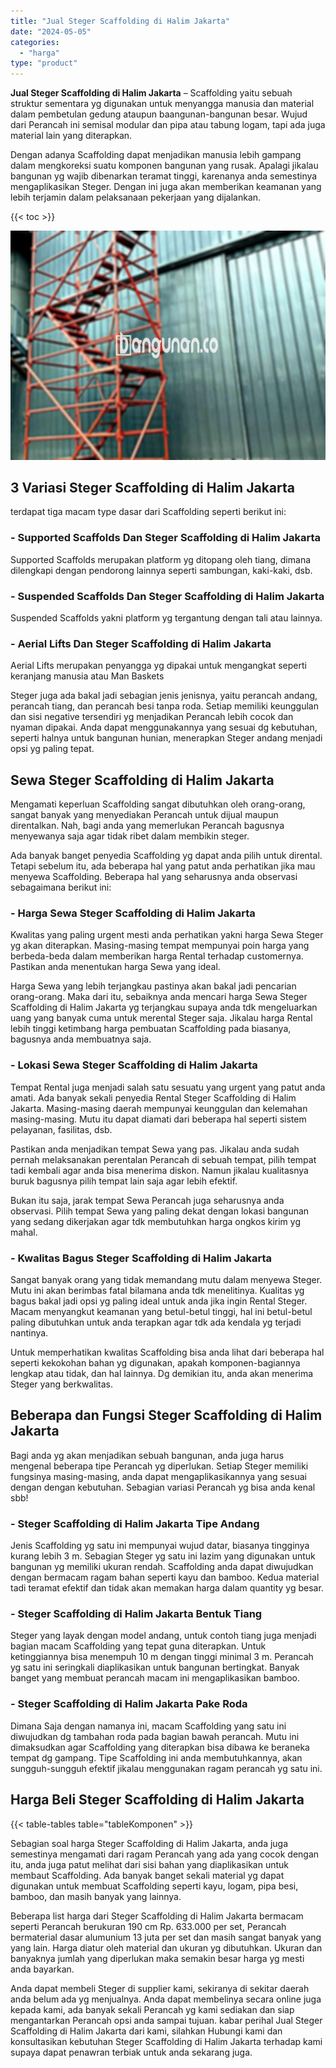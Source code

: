 ```yaml
---
title: "Jual Steger Scaffolding di Halim Jakarta"
date: "2024-05-05"
categories: 
  - "harga"
type: "product"
---
```


**Jual Steger Scaffolding di Halim Jakarta** – Scaffolding yaitu sebuah struktur sementara yg digunakan untuk menyangga manusia dan material dalam pembetulan gedung ataupun baangunan-bangunan besar. Wujud dari Perancah ini semisal modular dan pipa atau tabung logam, tapi ada juga material lain yang diterapkan.

Dengan adanya Scaffolding dapat menjadikan manusia lebih gampang dalam mengkoreksi suatu komponen bangunan yang rusak. Apalagi jikalau bangunan yg wajib dibenarkan teramat tinggi, karenanya anda semestinya mengaplikasikan Steger. Dengan ini juga akan memberikan keamanan yang lebih terjamin dalam pelaksanaan pekerjaan yang dijalankan.

{{< toc >}}

![Jual Steger Scaffolding di Halim Jakarta](/images/sewa-scaffolding-steger-18.png)

## 3 Variasi Steger Scaffolding di Halim Jakarta

terdapat tiga macam type dasar dari Scaffolding seperti berikut ini:

### \- Supported Scaffolds Dan Steger Scaffolding di Halim Jakarta

Supported Scaffolds merupakan platform yg ditopang oleh tiang, dimana dilengkapi dengan pendorong lainnya seperti sambungan, kaki-kaki, dsb.

### \- Suspended Scaffolds Dan Steger Scaffolding di Halim Jakarta

Suspended Scaffolds yakni platform yg tergantung dengan tali atau lainnya.

### \- Aerial Lifts Dan Steger Scaffolding di Halim Jakarta

Aerial Lifts merupakan penyangga yg dipakai untuk mengangkat seperti keranjang manusia atau Man Baskets

Steger juga ada bakal jadi sebagian jenis jenisnya, yaitu perancah andang, perancah tiang, dan perancah besi tanpa roda. Setiap memiliki keunggulan dan sisi negative tersendiri yg menjadikan Perancah lebih cocok dan nyaman dipakai. Anda dapat menggunakannya yang sesuai dg kebutuhan, seperti halnya untuk bangunan hunian, menerapkan Steger andang menjadi opsi yg paling tepat.

## Sewa Steger Scaffolding di Halim Jakarta

Mengamati keperluan Scaffolding sangat dibutuhkan oleh orang-orang, sangat banyak yang menyediakan Perancah untuk dijual maupun direntalkan. Nah, bagi anda yang memerlukan Perancah bagusnya menyewanya saja agar tidak ribet dalam membikin steger.

Ada banyak banget penyedia Scaffolding yg dapat anda pilih untuk dirental. Tetapi sebelum itu, ada beberapa hal yang patut anda perhatikan jika mau menyewa Scaffolding. Beberapa hal yang seharusnya anda observasi sebagaimana berikut ini:

### \- Harga Sewa Steger Scaffolding di Halim Jakarta

Kwalitas yang paling urgent mesti anda perhatikan yakni harga Sewa Steger yg akan diterapkan. Masing-masing tempat mempunyai poin harga yang berbeda-beda dalam memberikan harga Rental terhadap customernya. Pastikan anda menentukan harga Sewa yang ideal.

Harga Sewa yang lebih terjangkau pastinya akan bakal jadi pencarian orang-orang. Maka dari itu, sebaiknya anda mencari harga Sewa Steger Scaffolding di Halim Jakarta yg terjangkau supaya anda tdk mengeluarkan uang yang banyak cuma untuk merental Steger saja. Jikalau harga Rental lebih tinggi ketimbang harga pembuatan Scaffolding pada biasanya, bagusnya anda membuatnya saja.

### \- Lokasi Sewa Steger Scaffolding di Halim Jakarta

Tempat Rental juga menjadi salah satu sesuatu yang urgent yang patut anda amati. Ada banyak sekali penyedia Rental Steger Scaffolding di Halim Jakarta. Masing-masing daerah mempunyai keunggulan dan kelemahan masing-masing. Mutu itu dapat diamati dari beberapa hal seperti sistem pelayanan, fasilitas, dsb.

Pastikan anda menjadikan tempat Sewa yang pas. Jikalau anda sudah pernah melaksanakan perentalan Perancah di sebuah tempat, pilih tempat tadi kembali agar anda bisa menerima diskon. Namun jikalau kualitasnya buruk bagusnya pilih tempat lain saja agar lebih efektif.

Bukan itu saja, jarak tempat Sewa Perancah juga seharusnya anda observasi. Pilih tempat Sewa yang paling dekat dengan lokasi bangunan yang sedang dikerjakan agar tdk membutuhkan harga ongkos kirim yg mahal.

### \- Kwalitas Bagus Steger Scaffolding di Halim Jakarta

Sangat banyak orang yang tidak memandang mutu dalam menyewa Steger. Mutu ini akan berimbas fatal bilamana anda tdk menelitinya. Kualitas yg bagus bakal jadi opsi yg paling ideal untuk anda jika ingin Rental Steger. Macam menyangkut keamanan yang betul-betul tinggi, hal ini betul-betul paling dibutuhkan untuk anda terapkan agar tdk ada kendala yg terjadi nantinya.

Untuk memperhatikan kwalitas Scaffolding bisa anda lihat dari beberapa hal seperti kekokohan bahan yg digunakan, apakah komponen-bagiannya lengkap atau tidak, dan hal lainnya. Dg demikian itu, anda akan menerima Steger yang berkwalitas.

## Beberapa dan Fungsi Steger Scaffolding di Halim Jakarta

Bagi anda yg akan menjadikan sebuah bangunan, anda juga harus mengenal beberapa tipe Perancah yg diperlukan. Setiap Steger memiliki fungsinya masing-masing, anda dapat mengaplikasikannya yang sesuai dengan dengan kebutuhan. Sebagian variasi Perancah yg bisa anda kenal sbb!

### \- Steger Scaffolding di Halim Jakarta Tipe Andang

Jenis Scaffolding yg satu ini mempunyai wujud datar, biasanya tingginya kurang lebih 3 m. Sebagian Steger yg satu ini lazim yang digunakan untuk bangunan yg memiliki ukuran rendah. Scaffolding anda dapat diwujudkan dengan bermacam ragam bahan seperti kayu dan bamboo. Kedua material tadi teramat efektif dan tidak akan memakan harga dalam quantity yg besar.

### \- Steger Scaffolding di Halim Jakarta Bentuk Tiang

Steger yang layak dengan model andang, untuk contoh tiang juga menjadi bagian macam Scaffolding yang tepat guna diterapkan. Untuk ketinggiannya bisa menempuh 10 m dengan tinggi minimal 3 m. Perancah yg satu ini seringkali diaplikasikan untuk bangunan bertingkat. Banyak banget yang membuat perancah macam ini mengaplikasikan bamboo.

### \- Steger Scaffolding di Halim Jakarta Pake Roda

Dimana Saja dengan namanya ini, macam Scaffolding yang satu ini diwujudkan dg tambahan roda pada bagian bawah perancah. Mutu ini dimaksudkan agar Scaffolding yang diterapkan bisa dibawa ke beraneka tempat dg gampang. Tipe Scaffolding ini anda membutuhkannya, akan sungguh-sungguh efektif jikalau menggunakan ragam perancah yg satu ini.

## Harga Beli Steger Scaffolding di Halim Jakarta

{{< table-tables table="tableKomponen" >}}

Sebagian soal harga Steger Scaffolding di Halim Jakarta, anda juga semestinya mengamati dari ragam Perancah yang ada yang cocok dengan itu, anda juga patut melihat dari sisi bahan yang diaplikasikan untuk membaut Scaffolding. Ada banyak banget sekali material yg dapat digunakan untuk membuat Scaffolding seperti kayu, logam, pipa besi, bamboo, dan masih banyak yang lainnya.

Beberapa list harga dari Steger Scaffolding di Halim Jakarta bermacam seperti Perancah berukuran 190 cm Rp. 633.000 per set, Perancah bermaterial dasar alumunium 13 juta per set dan masih sangat banyak yang yang lain. Harga diatur oleh material dan ukuran yg dibutuhkan. Ukuran dan banyaknya jumlah yang diperlukan maka semakin besar harga yg mesti anda bayarkan.

Anda dapat membeli Steger di supplier kami, sekiranya di sekitar daerah anda belum ada yg menjualnya. Anda dapat membelinya secara online juga kepada kami, ada banyak sekali Perancah yg kami sediakan dan siap mengantarkan Perancah opsi anda sampai tujuan. kabar perihal Jual Steger Scaffolding di Halim Jakarta dari kami, silahkan Hubungi kami dan konsultasikan kebutuhan Steger Scaffolding di Halim Jakarta terhadap kami supaya dapat penawran terbiak untuk anda sekarang juga.

